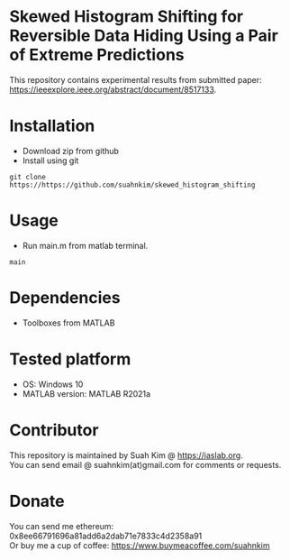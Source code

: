 # Skewed Histogram Shifting for Reversible Data Hiding Using a Pair of Extreme Predictions 
This repository contains experimental results from submitted paper: https://ieeexplore.ieee.org/abstract/document/8517133. 

# Installation
- Download zip from github
- Install using git 
```
git clone https://https://github.com/suahnkim/skewed_histogram_shifting
```
# Usage
- Run main.m from matlab terminal.
```
main
```

# Dependencies
- Toolboxes from MATLAB

# Tested platform
- OS: Windows 10 
- MATLAB version: MATLAB R2021a

# Contributor
This repository is maintained by Suah Kim @ https://iaslab.org.
<br>You can send email @ suahnkim(at)gmail.com for comments or requests.

# Donate
You can send me ethereum: 0x8ee66791696a81add6a2dab71e7833c4d2358a91
<br> Or buy me a cup of coffee: https://www.buymeacoffee.com/suahnkim 


